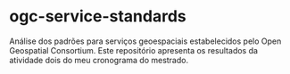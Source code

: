 # ogc-service-standards
Análise dos padrões para serviços geoespaciais estabelecidos pelo Open Geospatial Consortium. Este repositório apresenta os resultados da atividade dois do meu cronograma do mestrado.
